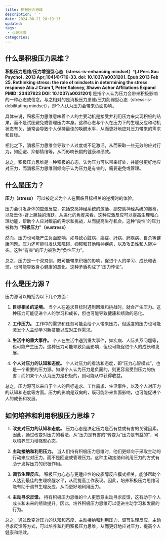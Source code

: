 ```yaml
---
title: 积极压力思维
description: ' '
date: 2024-08-21 20:19:13
updated:
tags:
 - 心理科普
categories:
---
```


## 什么是积极压力思维？

**积极压力思维/压力增强型心态（stress-is-enhancing mindset）^[J Pers Soc Psychol
. 2013 Apr;104(4):716-33. doi: 10.1037/a0031201. Epub 2013 Feb 25.
Rethinking stress: the role of mindsets in determining the stress response
Alia J Crum 1, Peter Salovey, Shawn Achor
Affiliations Expand
PMID: 23437923 DOI: 10.1037/a0031201]** 是指个人认为压力会带来积极影响的一种心态或信念。与之相对的是消极压力思维/压力削弱型心态（stress-is-debilitating mindset），即个人认为压力会带来负面影响。

具体来说，积极压力思维意味着个人的主要动机是接受并利用压力来实现积极的结果，而不是试图避免或管理压力本身。这种心态与个人在压力下的生理反应和动机状态有关，通常会导致个人保持最佳的唤醒水平，从而更好地应对压力带来的需求和目标。

相比之下，消极压力思维会导致个人过度或不足激活，从而采取一些无效的应对行为，如回避、抑郁情绪等，从而影响长期的健康和绩效。

总之，积极压力思维是一种积极的心态，认为压力可以带来好处，并能够更好地应对压力，而消极压力思维则倾向于认为压力是有害的，需要避免或管理。

## 什么是压力？

**压力（stress）** 可以被定义为个人在面临目标相关的逆境时的体验。

压力会引发身体的应激反应，包括交感神经系统的激活、副交感神经系统的撤离，以及垂体-肾上腺轴的活跃。从进化的角度来看，这种应激反应可以提高生理和心理功能，帮助个人应对眼前的需求和挑战，从而提高生存机会。这种“良性”的压力被称为 **“积极压力”（eustress）**

然而，压力也可能产生负面影响，如导致心脏病、癌症、肝病、肺疾病、自杀等健康问题。压力还可能引发认知障碍、抑郁和其他精神疾病，以及攻击性和人际冲突。这种“有害”的压力被称为“负性压力”。

总之，压力是一个双刃剑，既可能带来积极的影响，促进个人的学习、成长和表现，也可能导致身心健康的恶化。这种矛盾构成了“压力悖论”。

## 什么是压力源？

压力源可以概括为以下几个方面：

1. **目标相关的逆境。** 当个人在追求目标时遇到困难和挑战时，就会产生压力。这种压力可能促进个人的学习和成长，但也可能导致健康和绩效的恶化。

2. **工作压力。** 工作中的需求和任务可能会给个人带来压力，但适度的压力也可能激发个人主动学习新技能以应对工作需求。

3. **生活中的重大事件。** 个人在生活中遇到重大事件，如疾病、人际关系问题等，也可能产生压力。这种压力可能导致负面影响，但也可能促进个人的成长和发展。

4. **个人对压力的认知和态度。** 个人对压力的看法和态度，即“压力心智模式”，也是一个重要的压力源。如果个人认为压力是负面的，则更容易受到压力的伤害；而如果个人认为压力是积极的，则可能从中获得收益。

总之，压力源可以来自于个人的目标追求、工作需求、生活事件，以及个人对压力的认知和态度等方面。压力的影响是双向的，既可能带来负面影响，也可能促进个人的成长和发展。

## 如何培养和利用积极压力思维？

1. **改变对压力的认知和态度。** 压力心态是决定压力是否有益或有害的关键因素。因此，通过改变对压力的看法，从“压力是有害的”转变为“压力是有益的”，可以培养压力增强型心态。

2. **主动接纳和利用压力。** 当人们持有积极压力思维时，他们更倾向于采取主动的行动来应对压力，而不是回避或管理压力。这种主动接纳和利用压力的方式有助于发挥压力的积极作用。

3. **调节生理反应。** 积极压力心态与更适应性的皮质醇反应模式相关，能够帮助个人达到最佳的生理唤醒水平，从而提高工作表现。因此，培养积极压力思维可能有助于调节生理反应，从而更好地利用压力。

4. **主动寻求反馈。** 持有积极压力思维的个人更愿意主动寻求反馈，这有助于个人成长和未来的绩效提升。因此，培养积极压力思维可以促进主动学习和发展的行为。

总之，通过改变对压力的认知和态度、主动接纳和利用压力、调节生理反应、主动寻求反馈等方式，可以培养和利用积极压力思维，从而更好地应对压力，提高个人健康和绩效。